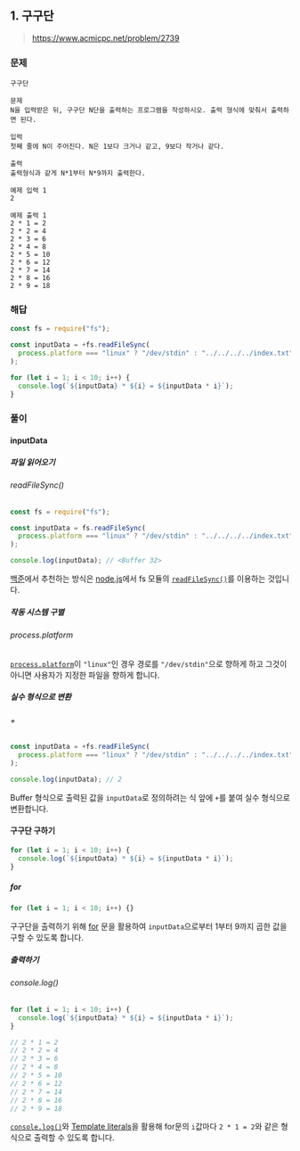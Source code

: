 ## 1. 구구단

> https://www.acmicpc.net/problem/2739

### 문제

```
구구단

문제
N을 입력받은 뒤, 구구단 N단을 출력하는 프로그램을 작성하시오. 출력 형식에 맞춰서 출력하면 된다.

입력
첫째 줄에 N이 주어진다. N은 1보다 크거나 같고, 9보다 작거나 같다.

출력
출력형식과 같게 N*1부터 N*9까지 출력한다.

예제 입력 1
2

예제 출력 1
2 * 1 = 2
2 * 2 = 4
2 * 3 = 6
2 * 4 = 8
2 * 5 = 10
2 * 6 = 12
2 * 7 = 14
2 * 8 = 16
2 * 9 = 18
```

### 해답

```js
const fs = require("fs");

const inputData = +fs.readFileSync(
  process.platform === "linux" ? "/dev/stdin" : "../../../../index.txt"
);

for (let i = 1; i < 10; i++) {
  console.log(`${inputData} * ${i} = ${inputData * i}`);
}
```

### 풀이

#### inputData

##### 파일 읽어오기

###### readFileSync()

```js
const fs = require("fs");

const inputData = fs.readFileSync(
  process.platform === "linux" ? "/dev/stdin" : "../../../../index.txt"
);

console.log(inputData); // <Buffer 32>
```

[백준](https://help.acmicpc.net/language/info)에서 추천하는 방식은 [node.js](https://nodejs.org/en/)에서 fs 모듈의 [`readFileSync()`](https://nodejs.org/docs/latest-v16.x/api/fs.html#fsreadfilesyncpath-options)를 이용하는 것입니다.

##### 작동 시스템 구별

###### process.platform

[`process.platform`](https://nodejs.org/docs/latest-v16.x/api/process.html#processplatform)이 `"linux"`인 경우 경로를 `"/dev/stdin"`으로 향하게 하고 그것이 아니면 사용자가 지정한 파일을 향하게 합니다.

##### 실수 형식으로 변환

###### +

```js
const inputData = +fs.readFileSync(
  process.platform === "linux" ? "/dev/stdin" : "../../../../index.txt"
);

console.log(inputData); // 2
```

Buffer 형식으로 출력된 값을 `inputData`로 정의하려는 식 앞에 `+`를 붙여 실수 형식으로 변환합니다.

#### 구구단 구하기

```js
for (let i = 1; i < 10; i++) {
  console.log(`${inputData} * ${i} = ${inputData * i}`);
}
```

##### for

```js
for (let i = 1; i < 10; i++) {}
```

구구단을 출력하기 위해 [for](https://developer.mozilla.org/ko/docs/Web/JavaScript/Reference/Statements/for) 문을 활용하여 `inputData`으로부터 1부터 9까지 곱한 값을 구할 수 있도록 합니다.

##### 출력하기

###### console.log()

```js
for (let i = 1; i < 10; i++) {
  console.log(`${inputData} * ${i} = ${inputData * i}`);
}

// 2 * 1 = 2
// 2 * 2 = 4
// 2 * 3 = 6
// 2 * 4 = 8
// 2 * 5 = 10
// 2 * 6 = 12
// 2 * 7 = 14
// 2 * 8 = 16
// 2 * 9 = 18
```

[`console.log()`](https://developer.mozilla.org/ko/docs/Web/API/console/log)와 [Template literals](https://developer.mozilla.org/ko/docs/Web/JavaScript/Reference/Template_literals)을 활용해 for문의 `i`값마다 `2 * 1 = 2`와 같은 형식으로 출력할 수 있도록 합니다.
